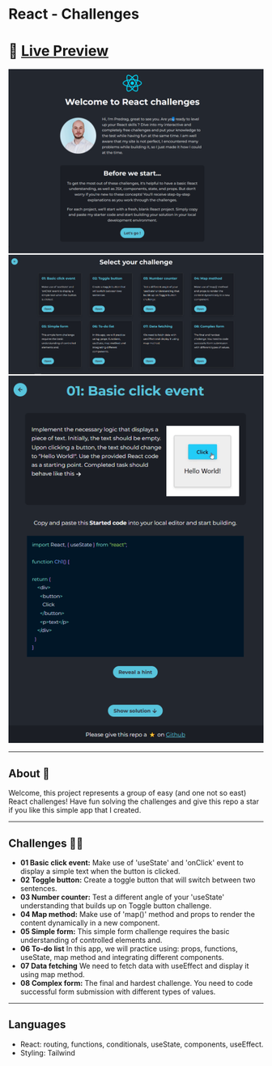 # React - Challenges

# 🔗 [Live Preview](https://jovial-lily-69ec10.netlify.app/)

![Design preview](./public/project-preview1.png)
![Design preview](./public/project-preview2.png)
![Design preview](./public/project-preview3.png)

---

## About 👋

Welcome, this project represents a group of easy (and one not so east) React challenges! Have fun solving the challenges and give this repo a star if you like this simple app that I created.

---

## Challenges 👨‍💻

- **01 Basic click event:** Make use of 'useState' and 'onClick' event to display a simple text when the button is clicked.
- **02 Toggle button:** Create a toggle button that will switch between two sentences.
- **03 Number counter:** Test a different angle of your 'useState' understanding that builds up on Toggle button challenge.
- **04 Map method:** Make use of 'map()' method and props to render the content dynamically in a new component.
- **05 Simple form:** This simple form challenge requires the basic understanding of controlled elements and.
- **06 To-do list** In this app, we will practice using: props, functions, useState, map method and integrating different components.
- **07 Data fetching** We need to fetch data with useEffect and display it using map method.
- **08 Complex form:** The final and hardest challenge. You need to code successful form submission with different types of values.

---

## Languages

- React: routing, functions, conditionals, useState, components, useEffect.
- Styling: Tailwind
